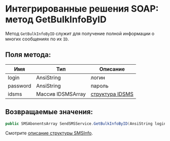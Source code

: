 # Интегрированные решения SOAP: метод GetBulkInfoByID

Метод `GetBulkInfoByID` служит для получение полной информации о многих сообщениях по их `ID`.

## Поля метода:

Имя      | Тип               | Описание
---------|-------------------|---------
login    | AnsiString        | логин
password | AnsiString        | пароль
idsms    | Массив IDSMSArray | [структура IDSMS](/protocols/soap/structure-idsms/)

## Возвращаемые значения:

```c#
public SMSAbonentsArray SendSMSService.GetBulkInfoByID(AnsiString login, AnsiString password, IDSMSArray idsms);
```

Смотрите [описание структуры SMSInfo](/protocols/soap/structure-smsinfo/).
